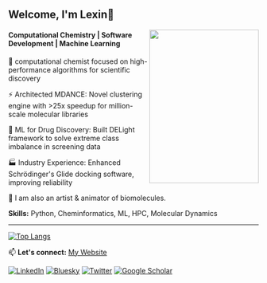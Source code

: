 ## Welcome, I'm Lexin👋
<img src="0001-0300.gif" width="220" height="308" align="right"></a>

#### Computational Chemistry | Software Development | Machine Learning
<p> 🔬 computational chemist focused on high-performance algorithms for scientific discovery<p/>
<p> ⚡ Architected MDANCE: Novel clustering engine with >25x speedup for million-scale molecular libraries<p/>
<p> 🧠 ML for Drug Discovery: Built DELight framework to solve extreme class imbalance in screening data<p/>
<p> 🏭 Industry Experience: Enhanced Schrödinger's Glide docking software, improving reliability<p/>
<p> 🎨 I am also an artist & animator of biomolecules. </p>

**Skills:** Python, Cheminformatics, ML, HPC, Molecular Dynamics

---
[![Top Langs](https://github-readme-stats.vercel.app/api/top-langs/?username=lexin-chen&layout=compact)](https://github.com/lexin-chen)

📫 **Let's connect:** 
<a href="https://lexin-chen.github.io/" target="_blank" rel="noopener noreferrer">My Website</a>

<a href="https://www.linkedin.com/in/lexinc/" target="_blank" rel="noopener noreferrer"><img alt="LinkedIn" src="https://img.shields.io/badge/-Lexin%20Chen-0A66C2?style=flat-square&logo=Linkedin&logoColor=white&link=https://www.linkedin.com/in/lexinc/"></a>
<a href="https://bsky.app/profile/lexinc.bsky.social" target="_blank" rel="noopener noreferrer"><img alt="Bluesky" src="https://img.shields.io/badge/-lexinc-ffffff?style=flat-square&logo=Bluesky&logoColor=#0285FF&link=https://bsky.app/profile/lexinc.bsky.social/"></a> 
<a href="https://twitter.com/lexinc_" target="_blank" rel="noopener noreferrer"><img alt="Twitter" src="https://img.shields.io/badge/-lexinc__-000000?style=flat-square&logo=X&logoColor=white&link=https://twitter.com/lexinc_/"></a> 
<a href="https://scholar.google.com/citations?user=eQoWP6oAAAAJ&hl=en" target="_blank" rel="noopener noreferrer"><img alt="Google Scholar" src="https://img.shields.io/badge/-Lexin_Chen-4285F4?style=flat-square&logo=GoogleScholar&logoColor=white&link=https://scholar.google.com/citations?user=eQoWP6oAAAAJ&hl=en" target="_blank" rel="noopener noreferrer"></a>

